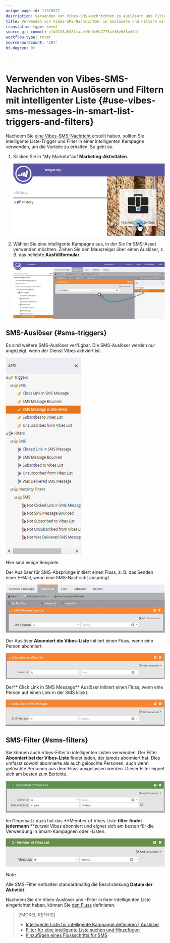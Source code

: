 ```yaml
---
unique-page-id: 11378871
description: Verwenden von Vibes-SMS-Nachrichten in Auslösern und Filtern mit intelligenter Liste - Marketing Docs - Produktdokumentation
title: Verwenden von Vibes-SMS-Nachrichten in Auslösern und Filtern mit intelligenter Liste
translation-type: tm+mt
source-git-commit: e149133a5383faaef5e9c9b7775ae36e633ed7b1
workflow-type: tm+mt
source-wordcount: '287'
ht-degree: 0%

---
```



# Verwenden von Vibes-SMS-Nachrichten in Auslösern und Filtern mit intelligenter Liste {#use-vibes-sms-messages-in-smart-list-triggers-and-filters}

Nachdem Sie [eine Vibes-SMS-Nachricht ](create-a-vibes-sms-message.md) erstellt haben, sollten Sie intelligente Liste-Trigger und Filter in einer intelligenten Kampagne verwenden, um die Vorteile zu erhalten. So geht es.

1. Klicken Sie in &quot;My Marketo&quot;auf **Marketing-Aktivitäten**.

   ![](assets/image2016-7-28-9-3a48-3a32.png)

1. Wählen Sie eine intelligente Kampagne aus, in der Sie Ihr SMS-Asset verwenden möchten. Ziehen Sie den Mauszeiger über einen Auslöser, z. B. das beliebte **Ausfüllformular**.

   ![](assets/fills-out-form-pull-over.jpg)

## SMS-Auslöser {#sms-triggers}

Es sind weitere SMS-Auslöser verfügbar. Die SMS-Auslöser werden nur angezeigt, wenn der Dienst Vibes aktiviert ist.

![](assets/new-sms-search2.png)

Hier sind einige Beispiele.

Der Auslöser für SMS-Absprünge initiiert einen Fluss, z. B. das Senden einer E-Mail, wenn eine SMS-Nachricht abspringt.

![](assets/sms-message-bounces-real.jpg)

Der Auslöser **Abonniert die Vibes-Liste** initiiert einen Fluss, wenn eine Person abonniert.

![](assets/subscribes-to-vibes-list-real.jpg)

Der** Click Link in SMS Message** Auslöser initiiert einen Fluss, wenn eine Person auf einen Link in der SMS klickt.

![](assets/clicks-link-in-sms-message.jpg)

## SMS-Filter {#sms-filters}

Sie können auch Vibes-Filter in intelligenten Listen verwenden. Der Filter **Abonniert bei der Vibes-Liste** findet jeden, der *jemals* abonniert hat. Dies umfasst sowohl abonnierte als auch gelöschte Personen, auch wenn gelöschte Personen aus dem Fluss ausgelassen werden. Dieser Filter eignet sich am besten zum Berichte.

![](assets/subscribed-to-vibes-list-filter-real.jpg)

Im Gegensatz dazu hat das **Member of Vibes Liste **filter** **findet** **jedermann** ***zurzeit* Vibes abonniert und eignet sich am besten für die Verwendung in Smart-Kampagnen oder -Listen.

![](assets/image001.png)

>[!NOTE]
>
>Alle SMS-Filter enthalten standardmäßig die Beschränkung **Datum der Aktivität**.

Nachdem Sie die Vibes-Auslöser und -Filter in Ihrer intelligenten Liste eingerichtet haben, können Sie [den Fluss](add-a-flow-step-for-sms.md) definieren.

>[!MORELIKETHIS]
>
>* [Intelligente Liste für intelligente Kampagne definieren | Auslöser](../../../product-docs/core-marketo-concepts/smart-campaigns/creating-a-smart-campaign/define-smart-list-for-smart-campaign-trigger.md)
>* [Filter für eine intelligente Liste suchen und Hinzufügen](../../../product-docs/core-marketo-concepts/smart-lists-and-static-lists/creating-a-smart-list/find-and-add-filters-to-a-smart-list.md)
>* [hinzufügen eines Flussschritts für SMS](add-a-flow-step-for-sms.md)

>



